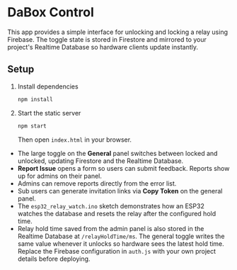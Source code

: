 # DaBox Control

This app provides a simple interface for unlocking and locking a relay using Firebase. The toggle state is stored in Firestore and mirrored to your project's Realtime Database so hardware clients update instantly.

## Setup

1. Install dependencies
   ```bash
   npm install
   ```
2. Start the static server
   ```bash
   npm start
   ```
   Then open `index.html` in your browser.
- The large toggle on the **General** panel switches between locked and unlocked, updating Firestore and the Realtime Database.
- **Report Issue** opens a form so users can submit feedback. Reports show up for admins on their panel.
- Admins can remove reports directly from the error list.
- Sub users can generate invitation links via **Copy Token** on the general panel.
- The `esp32_relay_watch.ino` sketch demonstrates how an ESP32 watches the database and resets the relay after the configured hold time.
- Relay hold time saved from the admin panel is also stored in the Realtime Database at `/relayHoldTime/ms`. The general toggle writes the same value whenever it unlocks so hardware sees the latest hold time.
Replace the Firebase configuration in `auth.js` with your own project details before deploying.
